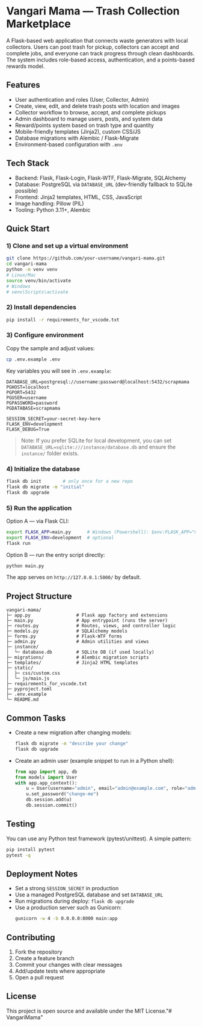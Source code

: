 # Vangari Mama  — Trash Collection Marketplace

A Flask-based web application that connects waste generators with local collectors. Users can post trash for pickup, collectors can accept and complete jobs, and everyone can track progress through clean dashboards. The system includes role-based access, authentication, and a points-based rewards model.

## Features

- User authentication and roles (User, Collector, Admin)
- Create, view, edit, and delete trash posts with location and images
- Collector workflow to browse, accept, and complete pickups
- Admin dashboard to manage users, posts, and system data
- Reward/points system based on trash type and quantity
- Mobile-friendly templates (Jinja2), custom CSS/JS
- Database migrations with Alembic / Flask-Migrate
- Environment-based configuration with `.env`

## Tech Stack

- Backend: Flask, Flask-Login, Flask-WTF, Flask-Migrate, SQLAlchemy
- Database: PostgreSQL via `DATABASE_URL` (dev-friendly fallback to SQLite possible)
- Frontend: Jinja2 templates, HTML, CSS, JavaScript
- Image handling: Pillow (PIL)
- Tooling: Python 3.11+, Alembic

## Quick Start

### 1) Clone and set up a virtual environment
```bash
git clone https://github.com/your-username/vangari-mama.git
cd vangari-mama
python -m venv venv
# Linux/Mac
source venv/bin/activate
# Windows
# venv\Scripts\activate
```

### 2) Install dependencies
```bash
pip install -r requirements_for_vscode.txt
```

### 3) Configure environment
Copy the sample and adjust values:
```bash
cp .env.example .env
```
Key variables you will see in `.env.example`:
```
DATABASE_URL=postgresql://username:password@localhost:5432/scrapmama
PGHOST=localhost
PGPORT=5432
PGUSER=username
PGPASSWORD=password
PGDATABASE=scrapmama

SESSION_SECRET=your-secret-key-here
FLASK_ENV=development
FLASK_DEBUG=True
```

> Note: If you prefer SQLite for local development, you can set `DATABASE_URL=sqlite:///instance/database.db` and ensure the `instance/` folder exists.

### 4) Initialize the database
```bash
flask db init        # only once for a new repo
flask db migrate -m "initial"
flask db upgrade
```

### 5) Run the application

Option A — via Flask CLI:
```bash
export FLASK_APP=main.py      # Windows (Powershell): $env:FLASK_APP="main.py"
export FLASK_ENV=development  # optional
flask run
```

Option B — run the entry script directly:
```bash
python main.py
```

The app serves on `http://127.0.0.1:5000/` by default.

## Project Structure

```
vangari-mama/
├─ app.py                 # Flask app factory and extensions
├─ main.py                # App entrypoint (runs the server)
├─ routes.py              # Routes, views, and controller logic
├─ models.py              # SQLAlchemy models
├─ forms.py               # Flask-WTF forms
├─ admin.py               # Admin utilities and views
├─ instance/
│  └─ database.db         # SQLite DB (if used locally)
├─ migrations/            # Alembic migration scripts
├─ templates/             # Jinja2 HTML templates
├─ static/
│  ├─ css/custom.css
│  └─ js/main.js
├─ requirements_for_vscode.txt
├─ pyproject.toml
├─ .env.example
└─ README.md
```

## Common Tasks

- Create a new migration after changing models:
  ```bash
  flask db migrate -m "describe your change"
  flask db upgrade
  ```

- Create an admin user (example snippet to run in a Python shell):
  ```python
  from app import app, db
  from models import User
  with app.app_context():
      u = User(username="admin", email="admin@example.com", role="admin")
      u.set_password("change-me")
      db.session.add(u)
      db.session.commit()
  ```

## Testing

You can use any Python test framework (pytest/unittest). A simple pattern:
```bash
pip install pytest
pytest -q
```

## Deployment Notes

- Set a strong `SESSION_SECRET` in production
- Use a managed PostgreSQL database and set `DATABASE_URL`
- Run migrations during deploy: `flask db upgrade`
- Use a production server such as Gunicorn:
  ```bash
  gunicorn -w 4 -b 0.0.0.0:8000 main:app
  ```

## Contributing

1. Fork the repository
2. Create a feature branch
3. Commit your changes with clear messages
4. Add/update tests where appropriate
5. Open a pull request

## License

This project is open source and available under the MIT License."# VangariMama"
